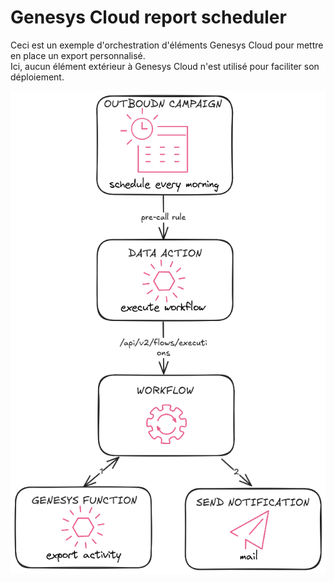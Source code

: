 # Genesys Cloud report scheduler

Ceci est un exemple d'orchestration d'éléments Genesys Cloud pour mettre en place un export personnalisé.  
Ici, aucun élément extérieur à Genesys Cloud n'est utilisé pour faciliter son déploiement.

![](docs/schedule-exporter.png)